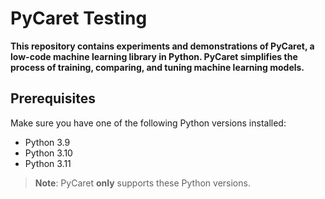# PyCaret Testing

**This repository contains experiments and demonstrations of PyCaret, a low-code machine learning library in Python. PyCaret simplifies the process of training, comparing, and tuning machine learning models.**

## Prerequisites

Make sure you have one of the following Python versions installed:

- Python 3.9  
- Python 3.10  
- Python 3.11  

> **Note**: PyCaret **only** supports these Python versions.

